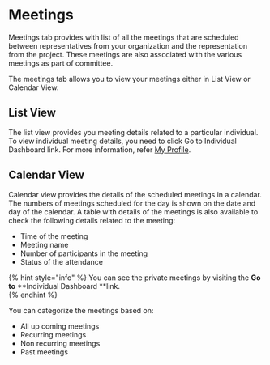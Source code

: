 # Meetings

Meetings tab provides with list of all the meetings that are scheduled between representatives from your organization and the representation from the project. These meetings are also associated with the various meetings as part of committee. 

The meetings tab allows you to view your meetings either in List View or Calendar View. 

## List View

The list view provides you meeting details related to a particular individual. To view individual meeting details, you need to click Go to Individual Dashboard link. For more information, refer [My Profile](https://docs.linuxfoundation.org/lfx/my-profile).  

## Calendar View

Calendar view provides the details of the scheduled meetings in a calendar. The numbers of meetings scheduled for the day is shown on the date and day of the calendar.  A table with details of the meetings is also available to check the following details related to the meeting:

* Time of the meeting 
* Meeting name 
* Number of participants in the meeting 
* Status of the attendance 

{% hint style="info" %}
You can see the private meetings by visiting the **Go to** **Individual Dashboard **link.  
{% endhint %}

You can categorize the meetings based on:

* All up coming meetings 
* Recurring meetings 
* Non recurring meetings 
* Past meetings 

